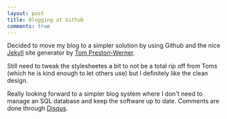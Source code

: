 ```yaml
---
layout: post
title: Blogging at Github
comments: true
---
```


Decided to move my blog to a simpler solution by using Github and the nice [Jekyll](http://github.com/mojombo/jekyll) site generator by [Tom Preston-Werner](http://tom.preston-werner.com/).

Still need to tweak the stylesheetes a bit to not be a total rip off from Toms (which he is kind enough to let others use) but I definitely like the clean design.

Really looking forward to a simpler blog system where I don't need to manage an SQL database and keep the software up to date. Comments are done through [Disqus](http://disqus.com).
